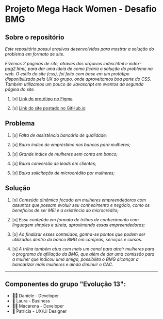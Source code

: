 # Projeto Mega Hack Women - Desafio BMG

## Sobre o repositório

*Este repositório possui arquivos desenvolvidos para mostrar a solução do problema em formato de site.*

*Fizemos 2 páginas de site, através dos arquivos index.html e index-pag2.html, para dar uma ideia de como ficaria a solução do problema na web. O estilo do site (css), foi feito com base em um protótipo disponibilizado pela UX do grupo, onde aproveitamos boa parte do CSS. Também utilizamos um pouco de Javascript em eventos da segunda página do site.*

1. [x] <a href="https://www.figma.com/file/jdFUsj0gP1hWT4uaB5aFx6/Banco-BMG---Mega-Hack?node-id=17%3A2" target="_blank">Link do protótipo no Figma</a> 

2. [x] <a href="https://danieleperse.github.io/hackathon-bmg/" target="_blank">Link do site postado no GitHub.io</a>


## Problema

1. [x] *Falta de assistência bancária de qualidade;*

2. [x] *Baixo índice de empréstimo nos bancos para mulheres;*

3. [x] *Grande índice de mulheres sem conta em banco;*

4. [x] *Baixa conversão de leads em clientes;* 

5. [x] *Baixa solicitação de microcrédito por mulheres;*


## Solução

1. [x] *Conteúdo dinâmico focado em mulheres empreendedoras com assuntos que possam evoluir seu conhecimento e negócio, como os benefícios de ser MEI e a existência do microcrédito;*

2. [x] *Esse conteúdo em formato de trilhas de conhecimento com linguagem simples e direta, aproximando essas empreendedoras;*

3. [x] *Ao finalizar esses conteúdos, ganha-se pontos que podem ser utilizados dentro do banco BMG em compras, serviços e cursos.*

4. [x] *A trilha também atua com mais um canal para atrair mulheres para o programa de afiliação da BMG, que além de dar uma comissão para a mulher que indicou uma amiga, possibilita o BMG alcançar a bancarizar mais mulheres e ainda diminuir o CAC.*

<hr />

## Componentes do grupo "Evolução 13":
- :woman_technologist: Daniele - Developer
- :information_desk_person: Laura - Business
- :woman_technologist: Macarena - Developer
- :raising_hand: Patricia - UX/UI Designer
